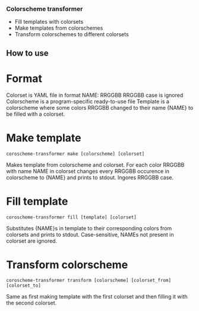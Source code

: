 ### Colorscheme transformer
- Fill templates with colorsets
- Make templates from colorschemes
- Transform colorschemes to different colorsets

## How to use
# Format
Colorset is YAML file in format
NAME: RRGGBB
RRGGBB case is ignored
Colorscheme is a program-specific ready-to-use file
Template is a colorscheme where some colors RRGGBB changed to their name {NAME} to be filled with a colorset.
# Make template
```console
coroscheme-transformer make [colorscheme] [colorset]
```
Makes template from colorscheme and colorset.
For each color RRGGBB with name NAME in colorset changes every RRGGBB occurence in colorscheme to {NAME} and prints to stdout. Ingores RRGGBB case.
# Fill template
```console
coroscheme-transformer fill [template] [colorset]
```
Substitutes {NAME}s in template to their corresponding colors from colorsets and prints to stdout. Case-sensitive, NAMEs not present in colorset are ignored.
# Transform colorscheme

```console
coroscheme-transformer transform [colorscheme] [colorset_from] [colorset_to]
```
Same as first making template with the first colorset and then filling it with the second colorset.
